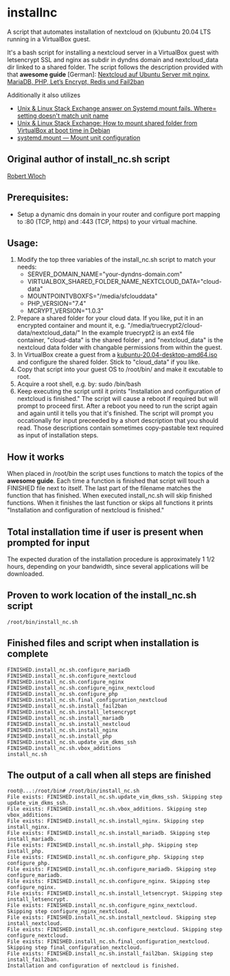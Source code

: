 # installnc
A script that automates installation of nextcloud on (k)ubuntu 20.04 LTS running in a VirtualBox guest.

It's a bash script for installing a nextcloud server in a VirtualBox guest with letsencrypt SSL and nginx as subdir in dyndns domain and nextcloud_data dir linked to a shared folder.
The script follows the description provided with that **awesome guide** [German]:
[Nextcloud auf Ubuntu Server mit nginx, MariaDB, PHP, Let’s Encrypt, Redis und Fail2ban](https://decatec.de/home-server/nextcloud-auf-ubuntu-server-mit-nginx-mariadb-php-lets-encrypt-redis-und-fail2ban/ "Nextcloud auf Ubuntu Server mit nginx, MariaDB, PHP, Let’s Encrypt, Redis und Fail2ban")

Additionally it also utilizes
* [Unix & Linux Stack Exchange answer on Systemd mount fails. Where= setting doesn't match unit name](https://unix.stackexchange.com/a/345518 "Unix & Linux Stack Exchange answer on Systemd mount fails. Where= setting doesn't match unit name")
* [Unix & Linux Stack Exchange: How to mount shared folder from VirtualBox at boot time in Debian](https://unix.stackexchange.com/questions/335609/how-to-mount-shared-folder-from-virtualbox-at-boot-time-in-debian "Unix & Linux Stack Exchange: How to mount shared folder from VirtualBox at boot time in Debian")
* [systemd.mount — Mount unit configuration](https://www.freedesktop.org/software/systemd/man/systemd.mount.html "systemd.mount — Mount unit configuration")


## Original author of install_nc.sh script
[Robert Wloch](https://github.com/rowlo "Robert Wloch on github")

## Prerequisites:
* Setup a dynamic dns domain in your router and configure port mapping to :80 (TCP, http) and :443 (TCP, https) to your virtual machine.

## Usage:
1. Modify the top three variables of the install_nc.sh script to match your needs:
    - SERVER_DOMAIN_NAME="your-dyndns-domain.com"
    - VIRTUALBOX_SHARED_FOLDER_NAME_NEXTCLOUD_DATA="cloud-data"
    - MOUNTPOINTVBOXFS="/media/sfclouddata"
    - PHP_VERSION="7.4"
    - MCRYPT_VERSION="1.0.3"
2. Prepare a shared folder for your cloud data. If you like, put it in an encrypted container and mount it, e.g. "/media/truecrypt2/cloud-data/nextcloud_data/"
  In the example truecrypt2 is an ext4 file container, "cloud-data" is the shared folder , and "nextcloud_data" is the nextcloud data folder with changable permissions from within the guest.
3. In VirtualBox create a guest from a [kubuntu-20.04-desktop-amd64.iso](http://cdimage.ubuntu.com/kubuntu/releases/20.04/release/ "kubuntu-20.04-desktop-amd64.iso") and configure the shared folder. Stick to "cloud_data" if you like.
4. Copy that script into your guest OS to /root/bin/ and make it excutable to root.
5. Acquire a root shell, e.g. by: sudo /bin/bash
6. Keep executing the script until it prints "Installation and configuration of nextcloud is finished."
  The script will cause a reboot if required but will prompt to proceed first. After a reboot you need to run the script again and again until it tells you that it's finished.
  The script will prompt you occationally for input preceeded by a short description that you should read. Those descriptions contain sometimes copy-pastable text required as input of installation steps.

## How it works
When placed in /root/bin the script uses functions to match the topics of the **awesome guide**.
Each time a function is finished that script will touch a FINISHED file next to itself. The last part of the filename matches the function that has finished.
When executed install_nc.sh will skip finished functions.
When it finishes the last function or skips all functions it prints "Installation and configuration of nextcloud is finished."

## Total installation time if user is present when prompted for input
The expected duration of the installation procedure is approximately 1 1/2 hours, depending on your bandwidth, since several applications will be downloaded.

## Proven to work location of the install_nc.sh script
```
/root/bin/install_nc.sh
```

## Finished files and script when installation is complete
```
FINISHED.install_nc.sh.configure_mariadb
FINISHED.install_nc.sh.configure_nextcloud
FINISHED.install_nc.sh.configure_nginx
FINISHED.install_nc.sh.configure_nginx_nextcloud
FINISHED.install_nc.sh.configure_php
FINISHED.install_nc.sh.final_configuration_nextcloud
FINISHED.install_nc.sh.install_fail2ban
FINISHED.install_nc.sh.install_letsencrypt
FINISHED.install_nc.sh.install_mariadb
FINISHED.install_nc.sh.install_nextcloud
FINISHED.install_nc.sh.install_nginx
FINISHED.install_nc.sh.install_php
FINISHED.install_nc.sh.update_vim_dkms_ssh
FINISHED.install_nc.sh.vbox_additions
install_nc.sh
```

## The output of a call when all steps are finished
```
root@...:/root/bin# /root/bin/install_nc.sh
File exists: FINISHED.install_nc.sh.update_vim_dkms_ssh. Skipping step update_vim_dkms_ssh.
File exists: FINISHED.install_nc.sh.vbox_additions. Skipping step vbox_additions.
File exists: FINISHED.install_nc.sh.install_nginx. Skipping step install_nginx.
File exists: FINISHED.install_nc.sh.install_mariadb. Skipping step install_mariadb.
File exists: FINISHED.install_nc.sh.install_php. Skipping step install_php.
File exists: FINISHED.install_nc.sh.configure_php. Skipping step configure_php.
File exists: FINISHED.install_nc.sh.configure_mariadb. Skipping step configure_mariadb.
File exists: FINISHED.install_nc.sh.configure_nginx. Skipping step configure_nginx.
File exists: FINISHED.install_nc.sh.install_letsencrypt. Skipping step install_letsencrypt.
File exists: FINISHED.install_nc.sh.configure_nginx_nextcloud. Skipping step configure_nginx_nextcloud.
File exists: FINISHED.install_nc.sh.install_nextcloud. Skipping step install_nextcloud.
File exists: FINISHED.install_nc.sh.configure_nextcloud. Skipping step configure_nextcloud.
File exists: FINISHED.install_nc.sh.final_configuration_nextcloud. Skipping step final_configuration_nextcloud.
File exists: FINISHED.install_nc.sh.install_fail2ban. Skipping step install_fail2ban.
Installation and configuration of nextcloud is finished.
```
